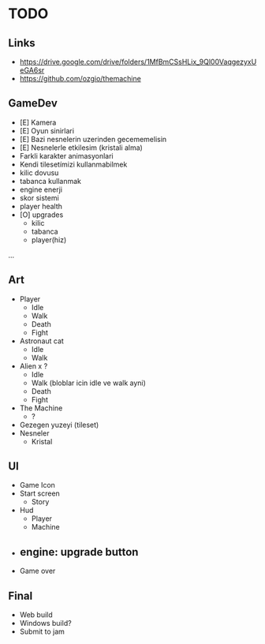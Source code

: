 
# TODO
## Links
- https://drive.google.com/drive/folders/1MfBmCSsHLix_9Ql00VaqgezyxUeGA6sr
- https://github.com/ozgio/themachine

## GameDev
- [E] Kamera
- [E] Oyun sinirlari
- [E] Bazi nesnelerin uzerinden gecememelisin
- [E] Nesnelerle etkilesim (kristali alma)
- Farkli karakter animasyonlari
- Kendi tilesetímizi kullanmabilmek
- kilic dovusu
- tabanca kullanmak
- engine enerji
- skor sistemi
- player health
- [O] upgrades
  - kilic
  - tabanca
  - player(hiz)

...


## Art
- Player
	- Idle
	- Walk
	- Death
	- Fight
- Astronaut cat
	- Idle
    - Walk
- Alien x ?
	- Idle
	- Walk (bloblar icin idle ve walk ayni)
	- Death
	- Fight
- The Machine
	- ?
- Gezegen yuzeyi (tileset)
- Nesneler
	- Kristal


## UI
- Game Icon
- Start screen
	- Story
- Hud
  - Player
  - Machine
- engine: upgrade button
  -  
- Game over 

## Final
- Web build
- Windows build?
- Submit to jam